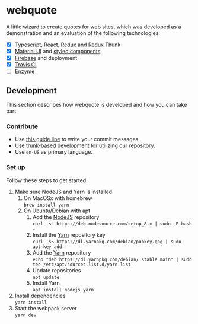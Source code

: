 # webquote
A little wizard to create quotes for web sites, which was developed as a demonstration and an evaluation of the following 
technologies:
 - [x] [Typescript](https://github.com/Microsoft/TypeScript), [React](https://github.com/facebook/react), [Redux](https://github.com/reactjs/redux) and [Redux Thunk](https://github.com/gaearon/redux-thunk)
 - [x] [Material UI](https://github.com/mui-org/material-ui) and [styled components](https://github.com/styled-components/styled-components)
 - [x] [Firebase](https://github.com/firebase/firebase-js-sdk) and deployment
 - [x] [Travis CI](https://travis-ci.org/)
 - [ ] [Enzyme](https://github.com/airbnb/enzyme)
 
## Development
This section describes how webquote is developed and how you can take part.

### Contribute
 - Use [this guide line](https://chris.beams.io/posts/git-commit/) to write your commit messages.
 - Use [trunk-based development](https://trunkbaseddevelopment.com/) for utilizing our repository.
 - Use `en-US` as primary language.

### Set up
Follow these steps to get started:
1. Make sure NodeJS and Yarn is installed
   1. On MacOSx with homebrew <br> `brew install yarn`
   1. On Ubuntu/Debian with apt
      1. Add the [NodeJS](https://nodejs.org/en/download/package-manager/#debian-and-ubuntu-based-linux-distributions) repository <br> `curl -sL https://deb.nodesource.com/setup_8.x | sudo -E bash -`
      1. Install the [Yarn](https://yarnpkg.com/lang/en/docs/install/#linux-tab) repository key <br> `curl -sS https://dl.yarnpkg.com/debian/pubkey.gpg | sudo apt-key add -`
      1. Add the [Yarn](https://yarnpkg.com/lang/en/docs/install/#linux-tab) repository <br> `echo "deb https://dl.yarnpkg.com/debian/ stable main" | sudo tee /etc/apt/sources.list.d/yarn.list`
      1. Update repositories <br> `apt update`
      1. Install Yarn <br> `apt install nodejs yarn` 
1. Install dependencies <br> `yarn install`
1. Start the webpack server <br> `yarn dev`
